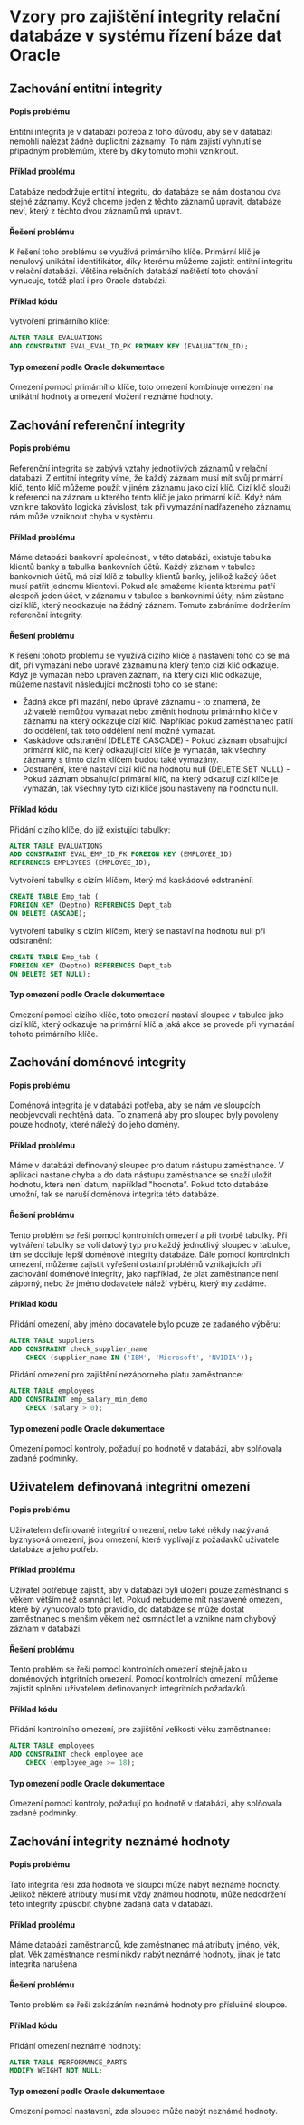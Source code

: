 # Vzory pro zajištění integrity relační databáze v systému řízení báze dat Oracle

## Zachování entitní integrity

#### Popis problému

Entitní integrita je v databází potřeba z toho důvodu, aby se v databází nemohli nalézat žádné duplicitní záznamy. To nám zajistí vyhnutí se případným problémům, které by díky tomuto mohli vzniknout.

#### Příklad problému

Databáze nedodržuje entitní integritu, do databáze se nám dostanou dva stejné záznamy. Když chceme jeden z těchto záznamů upravit, databáze neví, který z těchto dvou záznamů má upravit.

#### Řešení problému

K řešení toho problému se využívá primárního klíče. Primární klíč je nenulový unikátní identifikátor, díky kterému můžeme zajistit entitní integritu v relační databázi. Většina relačních databází naštěstí toto chování vynucuje, totéž platí i pro Oracle databázi.

#### Příklad kódu

Vytvoření primárního klíče:

```sql
ALTER TABLE EVALUATIONS
ADD CONSTRAINT EVAL_EVAL_ID_PK PRIMARY KEY (EVALUATION_ID);
```

#### Typ omezení podle Oracle dokumentace

Omezení pomocí primárního klíče, toto omezení kombinuje omezení na unikátní hodnoty a omezení vložení neznámé hodnoty.

## Zachování referenční integrity

#### Popis problému

Referenční integrita se zabývá vztahy jednotlivých záznamů v relační databázi. Z entitní integrity víme, že každý záznam musí mít svůj primární klíč, tento klíč můžeme použít v jiném záznamu jako cizí klíč. Cizí klíč slouží k referenci na záznam u kterého tento klíč je jako primární klíč. Když nám vznikne takováto logická závislost, tak při vymazání nadřazeného záznamu, nám může vzniknout chyba v systému.

#### Příklad problému

Máme databázi bankovní společnosti, v této databázi, existuje tabulka klientů banky a tabulka bankovních účtů. Každý záznam v tabulce bankovních účtů, má cizí klíč z tabulky klientů banky, jelikož každý účet musí patřit jednomu klientovi. Pokud ale smažeme klienta kterému patří alespoň jeden účet, v záznamu v tabulce s bankovnimi účty, nám zůstane cizí klíč, který neodkazuje na žádný záznam. Tomuto zabráníme dodržením referenční integrity.

#### Řešení problému

K řešení tohoto problému se využívá cizího klíče a nastavení toho co se má dít, při vymazání nebo upravě záznamu na který tento cizí klíč odkazuje. Když je vymazán nebo upraven záznam, na který cizí klíč odkazuje, můžeme nastavit následující možnosti toho co se stane:

* Žádná akce při mazání, nebo úpravě záznamu - to znamená, že uživatelé nemůžou vymazat nebo změnit hodnotu primárního klíče v záznamu na který odkazuje cízí klíč. Například pokud zaměstnanec patří do oddělení, tak toto oddělení není možné vymazat.
* Kaskádové odstranění \(DELETE CASCADE\) - Pokud záznam obsahující primární klíč, na který odkazují cizí klíče je vymazán, tak všechny záznamy s tímto cizím klíčem budou také vymazány.
* Odstranění, které nastaví cizí klíč na hodnotu null \(DELETE SET NULL\) - Pokud záznam obsahující primární klíč, na který odkazují cizí klíče je vymazán, tak všechny tyto cizí klíče jsou nastaveny na hodnotu null. 

#### Příklad kódu

Přidání cizího klíče, do již existující tabulky:

```sql
ALTER TABLE EVALUATIONS
ADD CONSTRAINT EVAL_EMP_ID_FK FOREIGN KEY (EMPLOYEE_ID)
REFERENCES EMPLOYEES (EMPLOYEE_ID);
```

Vytvoření tabulky s cizím klíčem, který má kaskádové odstranění:

```sql
CREATE TABLE Emp_tab (
FOREIGN KEY (Deptno) REFERENCES Dept_tab
ON DELETE CASCADE);
```

Vytvoření tabulky s cizím klíčem, který se nastaví na hodnotu null při odstranění:

```sql
CREATE TABLE Emp_tab (
FOREIGN KEY (Deptno) REFERENCES Dept_tab  
ON DELETE SET NULL); 
```

#### Typ omezení podle Oracle dokumentace

Omezení pomocí cizího klíče, toto omezení nastaví sloupec v tabulce jako cizí klíč, který odkazuje na primární klíč a jaká akce se provede při vymazání tohoto primárního klíče.

## Zachování doménové integrity

#### Popis problému

Doménová integrita je v databázi potřeba, aby se nám ve sloupcích neobjevovali nechtěná data. To znamená aby pro sloupec byly povoleny pouze hodnoty, které náležý do jeho domény.

#### Příklad problému

Máme v databázi definovaný sloupec pro datum nástupu zaměstnance. V aplikaci nastane chyba a do data nástupu zaměstnance se snaží uložit hodnotu, která není datum, například "hodnota". Pokud toto databáze umožní, tak se naruší doménová integrita této databáze.

#### Řešení problému

Tento problém se řeší pomocí kontrolních omezení a při tvorbě tabulky. Při vytváření tabulky se volí datový typ pro každý jednotlivý sloupec v tabulce, tím se dociluje lepší doménové integrity databáze. Dále pomocí kontrolních omezení, můžeme zajistit vyřešení ostatní problémů vznikajících při zachování doménové integrity, jako například, že plat zaměstnance není záporný, nebo že jméno dodavatele náleží výběru, který my zadáme.

#### Příklad kódu

Přidání omezení, aby jméno dodavatele bylo pouze ze zadaného výběru:

```sql
ALTER TABLE suppliers
ADD CONSTRAINT check_supplier_name
    CHECK (supplier_name IN ('IBM', 'Microsoft', 'NVIDIA'));
```

Přidání omezení pro zajištění nezáporného platu zaměstnance:

```sql
ALTER TABLE employees
ADD CONSTRAINT emp_salary_min_demo
    CHECK (salary > 0);
```

#### Typ omezení podle Oracle dokumentace

Omezení pomocí kontroly, požadují po hodnotě v databázi, aby splňovala zadané podmínky.

## Uživatelem definovaná integritní omezení

#### Popis problému

Uživatelem definované integritní omezení, nebo také někdy nazývaná byznysová omezení, jsou omezení, které vyplívají z požadavků uživatele databáze a jeho potřeb. 

#### Příklad problému

Uživatel potřebuje zajistit, aby v databázi byli uloženi pouze zaměstnanci s věkem větším než osmnáct let. Pokud nebudeme mít nastavené omezení, které bý vynucovalo toto pravidlo, do databáze se může dostat zaměstnanec s menším věkem než osmnáct let a vznikne nám chybový záznam v databázi.

#### Řešení problému

Tento problém se řeší pomocí kontrolních omezení stejně jako u doménových intgritních omezení. Pomocí kontrolních omezení, můžeme zajistit splnění uživatelem definovaných integritních požadavků.

#### Příklad kódu

Přidání kontrolního omezení, pro zajištění velikosti věku zaměstnance:

```sql
ALTER TABLE employees
ADD CONSTRAINT check_employee_age
    CHECK (employee_age >= 18);
```

#### Typ omezení podle Oracle dokumentace

Omezení pomocí kontroly, požadují po hodnotě v databázi, aby splňovala zadané podmínky.

## Zachování integrity neznámé hodnoty

#### Popis problému

Tato integrita řeší zda hodnota ve sloupci může nabýt neznámé hodnoty. Jelikož některé atributy musí mít vždy známou hodnotu, může nedodržení této integrity způsobit chybně zadaná data v databázi.

#### Příklad problému

Máme databázi zaměstnanců, kde zaměstnanec má atributy jméno, věk, plat. Věk zaměstnance nesmí nikdy nabýt neznámé hodnoty, jinak je tato integrita narušena

#### Řešení problému

Tento problém se řeší zakázáním neznámé hodnoty pro příslušné sloupce.

#### Příklad kódu

Přidání omezení neznámé hodnoty:

```sql
ALTER TABLE PERFORMANCE_PARTS
MODIFY WEIGHT NOT NULL;
```

#### Typ omezení podle Oracle dokumentace

Omezení pomocí nastavení, zda sloupec může nabýt neznámé hodnoty.

